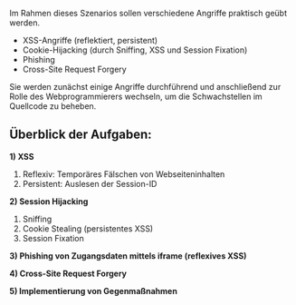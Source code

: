 Im Rahmen dieses Szenarios sollen verschiedene Angriffe praktisch geübt werden.
- XSS-Angriffe (reflektiert, persistent)
- Cookie-Hijacking (durch Sniffing, XSS und Session Fixation)
- Phishing
- Cross-Site Request Forgery

Sie werden zunächst einige Angriffe durchführend und anschließend zur Rolle des Webprogrammierers wechseln, um die 
Schwachstellen im Quellcode zu beheben.

## Überblick der Aufgaben:

**1) XSS**
   1) Reflexiv: Temporäres Fälschen von Webseiteninhalten
   2) Persistent: Auslesen der Session-ID

**2) Session Hijacking**
   1) Sniffing
   2) Cookie Stealing (persistentes XSS)
   3) Session Fixation

**3) Phishing von Zugangsdaten mittels iframe (reflexives XSS)**

**4) Cross-Site Request Forgery**

**5) Implementierung von Gegenmaßnahmen**